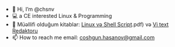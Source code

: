 - 👋 Hi, I’m @chsnv 
- :computer: a CE interested Linux & Programming
- :book: Müəllifi olduğum kitablar: [Linux və Shell Script](https://github.com/chsnv/chsnv/blob/main/Linux%20v%C9%99%20Shell%20Script.pdf).pdf) və [Vi text Redaktoru](https://github.com/chsnv/chsnv/blob/main/Vi(Text%20Redaktoru).pdf)
-  📫 How to reach me email: coshgun.hasanov@gmail.com
<!---
chsnv/chsnv is a ✨ special ✨ repository because its `README.md` (this file) appears on your GitHub profile.
You can click the Preview link to take a look at your changes.
--->
